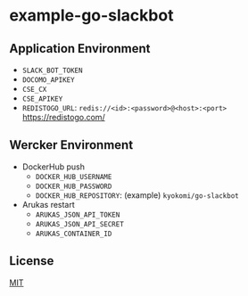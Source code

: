 example-go-slackbot
===============================

## Application Environment
- `SLACK_BOT_TOKEN`
- `DOCOMO_APIKEY`
- `CSE_CX`
- `CSE_APIKEY`
- `REDISTOGO_URL`: `redis://<id>:<password>@<host>:<port>` https://redistogo.com/

## Wercker Environment
- DockerHub push
    - `DOCKER_HUB_USERNAME`
    - `DOCKER_HUB_PASSWORD`
    - `DOCKER_HUB_REPOSITORY`: (example) `kyokomi/go-slackbot`
- Arukas restart
    - `ARUKAS_JSON_API_TOKEN`
    - `ARUKAS_JSON_API_SECRET`
    - `ARUKAS_CONTAINER_ID`

## License
[MIT](https://github.com/kyokomi/example-go-slackbot/blob/master/LICENSE)
